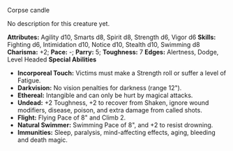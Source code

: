 Corpse candle

No description for this creature yet.

**Attributes:** Agility d10, Smarts d8, Spirit d8, Strength d6, Vigor
d6
**Skills:** Fighting d6, Intimidation d10, Notice d10, Stealth d10,
Swimming d8
**Charisma:** +2; **Pace:** -; **Parry:** 5; **Toughness:** 7
**Edges:** Alertness, Dodge, Level Headed
**Special Abilities**
- **Incorporeal Touch:** Victims must make a Strength roll or suffer a
level of Fatigue.
- **Darkvision:** No vision penalties for darkness (range 12").
- **Ethereal:** Intangible and can only be hurt by magical attacks.
- **Undead:** +2 Toughness, +2 to recover from Shaken, ignore wound
modifiers, disease, poison, and extra damage from called shots.
- **Flight:** Flying Pace of 8" and Climb 2.
- **Natural Swimmer:** Swimming Pace of 8", and +2 to resist drowning.
- **Immunities:** Sleep, paralysis, mind-affecting effects, aging,
bleeding and death magic.

